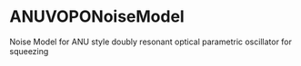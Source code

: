 # ANUVOPONoiseModel
Noise Model for ANU style doubly resonant optical parametric oscillator for squeezing

